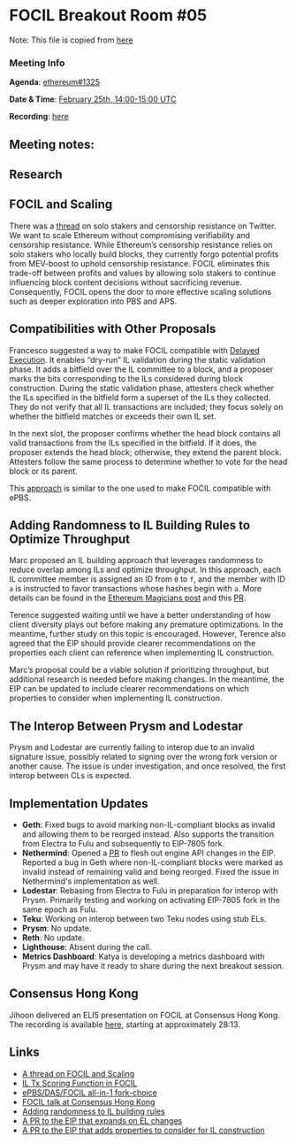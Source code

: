 # FOCIL Breakout Room #05

Note: This file is copied from [here](https://github.com/ethereum/pm/issues/1325)

### Meeting Info

**Agenda**: [ethereum#1325](https://github.com/ethereum/pm/issues/1325#issue-2875692793)

**Date & Time**: [ February 25th, 14:00-15:00 UTC](https://www.timeanddate.com/worldclock/converter.html?iso=20240213T140000&p1=1440&p2=37&p3=136&p4=237&p5=923&p6=204&p7=671&p8=16&p9=41&p10=107&p11=28)

**Recording**: [here](https://www.youtube.com/watch?v=UW9vA3FIYn8)

## Meeting notes:
## Research

## FOCIL and Scaling  

There was a [thread](https://x.com/adietrichs/status/1892951240524403089) on solo stakers and censorship resistance on Twitter. We want to scale Ethereum without compromising verifiability and censorship resistance. While Ethereum’s censorship resistance relies on solo stakers who locally build blocks, they currently forgo potential profits from MEV-boost to uphold censorship resistance. FOCIL eliminates this trade-off between profits and values by allowing solo stakers to continue influencing block content decisions without sacrificing revenue. Consequently, FOCIL opens the door to more effective scaling solutions such as deeper exploration into PBS and APS.  

## Compatibilities with Other Proposals  

Francesco suggested a way to make FOCIL compatible with [Delayed Execution](https://ethresear.ch/t/delayed-execution-and-skipped-transactions/21677). It enables “dry-run” IL validation during the static validation phase. It adds a bitfield over the IL committee to a block, and a proposer marks the bits corresponding to the ILs considered during block construction. During the static validation phase, attesters check whether the ILs specified in the bitfield form a superset of the ILs they collected. They do not verify that all IL transactions are included; they focus solely on whether the bitfield matches or exceeds their own IL set.  

In the next slot, the proposer confirms whether the head block contains all valid transactions from the ILs specified in the bitfield. If it does, the proposer extends the head block; otherwise, they extend the parent block. Attesters follow the same process to determine whether to vote for the head block or its parent.  

This [approach](https://hackmd.io/UX7Vhsv8RTy8I49Uxez3Ng) is similar to the one used to make FOCIL compatible with ePBS.  

## Adding Randomness to IL Building Rules to Optimize Throughput  

Marc proposed an IL building approach that leverages randomness to reduce overlap among ILs and optimize throughput. In this approach, each IL committee member is assigned an ID from `0` to `f`, and the member with ID `a` is instructed to favor transactions whose hashes begin with `a`. More details can be found in the [Ethereum Magicians post](https://ethereum-magicians.org/t/eip-7805-committee-based-fork-choice-enforced-inclusion-lists-focil/21578/6) and this [PR](https://github.com/ethereum/EIPs/pull/9396).  

Terence suggested waiting until we have a better understanding of how client diversity plays out before making any premature optimizations. In the meantime, further study on this topic is encouraged. However, Terence also agreed that the EIP should provide clearer recommendations on the properties each client can reference when implementing IL construction.  

Marc’s proposal could be a viable solution if prioritizing throughput, but additional research is needed before making changes. In the meantime, the EIP can be updated to include clearer recommendations on which properties to consider when implementing IL construction.  

## The Interop Between Prysm and Lodestar  

Prysm and Lodestar are currently failing to interop due to an invalid signature issue, possibly related to signing over the wrong fork version or another cause. The issue is under investigation, and once resolved, the first interop between CLs is expected.  

## Implementation Updates  

- **Geth**: Fixed bugs to avoid marking non-IL-compliant blocks as invalid and allowing them to be reorged instead. Also supports the transition from Electra to Fulu and subsequently to EIP-7805 fork.  
- **Nethermind**: Opened a [PR](https://github.com/ethereum/EIPs/pull/9381) to flesh out engine API changes in the EIP. Reported a bug in Geth where non-IL-compliant blocks were marked as invalid instead of remaining valid and being reorged. Fixed the issue in Nethermind's implementation as well.  
- **Lodestar**: Rebasing from Electra to Fulu in preparation for interop with Prysm. Primarily testing and working on activating EIP-7805 fork in the same epoch as Fulu.  
- **Teku**: Working on interop between two Teku nodes using stub ELs.  
- **Prysm**: No update.  
- **Reth**: No update.  
- **Lighthouse**: Absent during the call.  
- **Metrics Dashboard**: Katya is developing a metrics dashboard with Prysm and may have it ready to share during the next breakout session.  

## Consensus Hong Kong  

Jihoon delivered an ELI5 presentation on FOCIL at Consensus Hong Kong. The recording is available [here](https://consensus-hongkong2025.coindesk.com/agenda/event/-protocol-village-52), starting at approximately 28:13.  

## Links  

- [A thread on FOCIL and Scaling](https://x.com/adietrichs/status/1892951240524403089)  
- [IL Tx Scoring Function in FOCIL](https://hackmd.io/@ttsao/il-tx-scoring)  
- [ePBS/DAS/FOCIL all-in-1 fork-choice](https://hackmd.io/UX7Vhsv8RTy8I49Uxez3Ng)  
- [FOCIL talk at Consensus Hong Kong](https://consensus-hongkong2025.coindesk.com/agenda/event/-protocol-village-52)  
- [Adding randomness to IL building rules](https://ethereum-magicians.org/t/eip-7805-committee-based-fork-choice-enforced-inclusion-lists-focil/21578/6)  
- [A PR to the EIP that expands on EL changes](https://github.com/ethereum/EIPs/pull/9381)  
- [A PR to the EIP that adds properties to consider for IL construction](https://github.com/ethereum/EIPs/pull/9396)  
